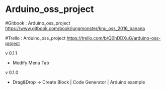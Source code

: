# Arduino_oss_project

#Gitbook : Arduino_oss_project
https://www.gitbook.com/book/jungmonster/knu_oss_2016_banana


#Trello : Arduino_oss_project
https://trello.com/b/Q0hDDXuG/arduino-oss-project


v 0.1.1
- Modify Menu Tab 


v 0.1.0
- Drag&Drop -> Create Block | Code Generator | Arduino example 